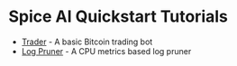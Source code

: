 # Spice AI Quickstart Tutorials

- [Trader](trader) - A basic Bitcoin trading bot
- [Log Pruner](log-pruner) - A CPU metrics based log pruner
